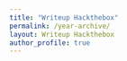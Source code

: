 ```yaml
---
title: "Writeup Hackthebox"
permalink: /year-archive/
layout: Writeup Hackthebox
author_profile: true
---
```

